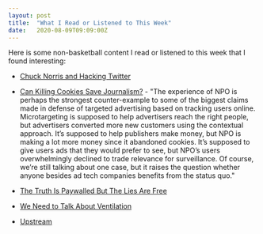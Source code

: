 ```yaml
---
layout: post
title:  "What I Read or Listened to This Week"
date:   2020-08-09T09:09:00Z
---
```

Here is some non-basketball content I read or listened to this week that I found interesting:


* [Chuck Norris and Hacking Twitter](https://themargins.substack.com/p/chuck-norris-and-hacking-twitter)

* [Can Killing Cookies Save Journalism?](https://www.wired.com/story/can-killing-cookies-save-journalism/) - "The experience of NPO is perhaps the strongest counter-example to some of the biggest claims made in defense of targeted advertising based on tracking users online. Microtargeting is supposed to help advertisers reach the right people, but advertisers converted more new customers using the contextual approach. It’s supposed to help publishers make money, but NPO is making a lot more money since it abandoned cookies. It’s supposed to give users ads that they would prefer to see, but NPO’s users overwhelmingly declined to trade relevance for surveillance. Of course, we’re still talking about one case, but it raises the question whether anyone besides ad tech companies benefits from the status quo."

* [The Truth Is Paywalled But The Lies Are Free](https://www.currentaffairs.org/2020/08/the-truth-is-paywalled-but-the-lies-are-free/)

* [We Need to Talk About Ventilation](https://www.theatlantic.com/health/archive/2020/07/why-arent-we-talking-more-about-airborne-transmission/614737/)

* [Upstream](https://www.simonandschuster.com/books/Upstream/Dan-Heath/9781982134723)
